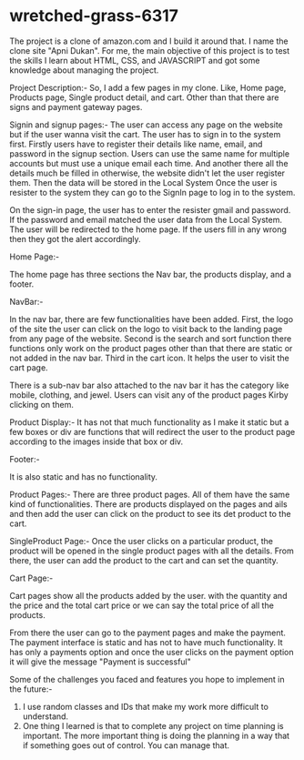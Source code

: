 # wretched-grass-6317
The project is a clone of amazon.com and I build it around that. I name the clone site "Apni Dukan". For me, the main objective of this project is to test the skills I learn about HTML, CSS, and JAVASCRIPT and got some knowledge about managing the project.

Project Description:-
So, I add a few pages in my clone. Like, Home page, Products page, Single product detail, and cart. Other than that there are signs and payment gateway pages.

Signin and signup pages:-
The user can access any page on the website but if the user wanna visit the cart. The user has to sign in to the system first.
Firstly users have to register their details like name, email, and password in the signup section. Users can use the same name for multiple accounts but must use a unique email each time. And another there all the details much be filled in otherwise, the website didn't let the user register them. Then the data will be stored in the Local System
Once the user is resister to the system they can go to the SignIn page to log in to the system.

On the sign-in page, the user has to enter the resister gmail and password. If the password and email matched the user data from the Local System. The user will be redirected to the home page. If the users fill in any wrong then they got the alert accordingly.

Home Page:-


The home page has three sections the Nav bar, the products display, and a footer.


NavBar:-

In the nav bar, there are few functionalities have been added. First, the logo of the site the user can click on the logo to visit back to the landing page from any page of the website. 
Second is the search and sort function there functions only work on the product pages other than that there are static or not added in the nav bar.
Third in the cart icon. It helps the user to visit the cart page.

There is a sub-nav bar also attached to the nav bar it has the category like mobile, clothing, and jewel. 
Users can visit any of the product pages Kirby clicking on them.

Product Display:-
It has not that much functionality as I make it static but a few boxes or div are functions that will redirect the user to the product page according to the images inside that box or div.


Footer:-

It is also static and has no functionality.

Product Pages:-
There are three product pages. All of them have the same kind of functionalities. 
There are products displayed on the pages and ails and then add the user can click on the product to see its det product to the cart.

SingleProduct Page:-
Once the user clicks on a particular product, the product will be opened in the single product pages with all the details. From there, the user can add the product to the cart and can set the quantity.


Cart Page:-

Cart pages show all the products added by the user. with the quantity and the price and the total cart price or we can say the total price of all the products.

From there the user can go to the payment pages and make the payment. 
The payment interface is static and has not to have much functionality. It has only a payments option and once the user clicks on the payment option it will give the message "Payment is successful"

Some of the challenges you faced and features you hope to implement in the future:-
1. I use random classes and IDs that make my work more difficult to understand.
2. One thing I learned is that to complete any project on time planning is important. The more important thing is doing the planning in a way that if something goes out of control. You can manage that.
